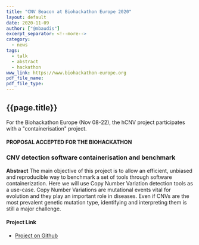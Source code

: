 ```yaml
---
title: "CNV Beacon at Biohackathon Europe 2020"
layout: default
date: 2020-11-09
author: ["@mbaudis"]
excerpt_separator: <!--more-->
category:
  - news
tags:
  - talk
  - abstract
  - hackathon
www_link: https://www.biohackathon-europe.org
pdf_file_name:
pdf_file_type:
---
```


## {{page.title}}

For the Biohackathon Europe (Nov 08-22), the hCNV project participates with a
"containerisation" project.

 <!--more-->

#### PROPOSAL ACCEPTED FOR THE BIOHACKATHON
### CNV detection software containerisation and benchmark

**Abstract** The main objective of this project is to allow an efficient, unbiased and reproducible way to benchmark a set of tools through software containerization. Here we will use Copy Number Variation detection tools as a use-case. Copy Number Variations are mutational events vital for evolution and they play an important role in diseases. Even if CNVs are the most prevalent genetic mutation type, identifying and interpreting them is still a major challenge.

#### Project Link

* [Project on Github](https://github.com/elixir-europe/BioHackathon-projects-2020/tree/master/projects/7)
